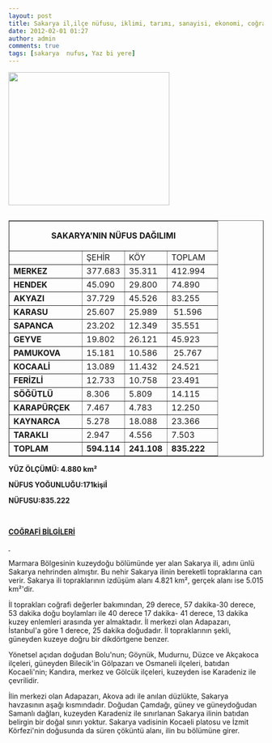 ```yaml
---
layout: post
title: Sakarya il,ilçe nüfusu, iklimi, tarımı, sanayisi, ekonomi, coğrafyası
date: 2012-02-01 01:27
author: admin
comments: true
tags: [sakarya  nufus, Yaz bi yere]
---
```

<a href="http://www.egitimvaktim.com/dosyalar/2012/02/sakarya-nufus.jpg"><img class="alignnone  wp-image-2176" title="sakarya-nufus" src="http://www.egitimvaktim.com/dosyalar/2012/02/sakarya-nufus.jpg" alt="" width="318" height="263" /></a>
<table width="100%" border="1" cellspacing="0" cellpadding="0" align="left">
<tbody>
<tr>
<td colspan="4" valign="top" width="345">
<p align="center"><strong>SAKARYA’NIN NÜFUS DAĞILIMI</strong></p>
</td>
</tr>
<tr>
<td valign="top" width="127"></td>
<td valign="top" width="67">ŞEHİR</td>
<td valign="top" width="67">KÖY</td>
<td valign="top" width="83">TOPLAM</td>
</tr>
<tr>
<td valign="top" width="127"><strong>MERKEZ</strong></td>
<td valign="top" width="67">377.683</td>
<td valign="top" width="67">35.311</td>
<td valign="top" width="83">412.994</td>
</tr>
<tr>
<td valign="top" width="127"><strong>HENDEK</strong></td>
<td valign="top" width="67">45.090</td>
<td valign="top" width="67">29.800</td>
<td valign="top" width="83">74.890</td>
</tr>
<tr>
<td valign="top" width="127"><strong>AKYAZI</strong></td>
<td valign="top" width="67">37.729</td>
<td valign="top" width="67">45.526</td>
<td valign="top" width="83">83.255</td>
</tr>
<tr>
<td valign="top" width="127"><strong>KARASU</strong></td>
<td valign="top" width="67">25.607</td>
<td valign="top" width="67">25.989</td>
<td valign="top" width="83"> 51.596</td>
</tr>
<tr>
<td valign="top" width="127"><strong>SAPANCA</strong></td>
<td valign="top" width="67">23.202</td>
<td valign="top" width="67">12.349</td>
<td valign="top" width="83">35.551</td>
</tr>
<tr>
<td valign="top" width="127"><strong>GEYVE</strong></td>
<td valign="top" width="67">19.802</td>
<td valign="top" width="67">26.121</td>
<td valign="top" width="83">45.923</td>
</tr>
<tr>
<td valign="top" width="127"><strong>PAMUKOVA</strong></td>
<td valign="top" width="67">15.181</td>
<td valign="top" width="67">10.586</td>
<td valign="top" width="83"> 25.767</td>
</tr>
<tr>
<td valign="top" width="127"><strong>KOCAALİ</strong></td>
<td valign="top" width="67">13.089</td>
<td valign="top" width="67">11.432</td>
<td valign="top" width="83">24.521</td>
</tr>
<tr>
<td valign="top" width="127"><strong>FERİZLİ</strong></td>
<td valign="top" width="67">12.733</td>
<td valign="top" width="67">10.758</td>
<td valign="top" width="83">23.491</td>
</tr>
<tr>
<td valign="top" width="127"><strong>SÖĞÜTLÜ</strong></td>
<td valign="top" width="67">8.306</td>
<td valign="top" width="67">5.809</td>
<td valign="top" width="83">14.115</td>
</tr>
<tr>
<td valign="top" width="127"><strong>KARAPÜRÇEK</strong></td>
<td valign="top" width="67">7.467</td>
<td valign="top" width="67">4.783</td>
<td valign="top" width="83">12.250</td>
</tr>
<tr>
<td valign="top" width="127"><strong>KAYNARCA</strong></td>
<td valign="top" width="67">5.278</td>
<td valign="top" width="67">18.088</td>
<td valign="top" width="83">23.366</td>
</tr>
<tr>
<td valign="top" width="127"><strong>TARAKLI</strong></td>
<td valign="top" width="67">2.947</td>
<td valign="top" width="67">4.556</td>
<td valign="top" width="83">7.503</td>
</tr>
<tr>
<td valign="top" width="127"><strong>TOPLAM</strong></td>
<td valign="top" width="67"><strong>594.114</strong></td>
<td valign="top" width="67"><strong>241.108</strong></td>
<td valign="top" width="83"><strong>835.222</strong></td>
</tr>
</tbody>
</table>
<strong>YÜZ ÖLÇÜMÜ: 4.880 km²</strong>

<strong>NÜFUS YOĞUNLUĞU:171kişiİ</strong>

<strong>NÜFUSU:835.222</strong>

&nbsp;

<strong><span style="text-decoration: underline;">COĞRAFİ BİLGİLERİ</span></strong>

<strong><span style="text-decoration: underline;"> </span></strong>

Marmara Bölgesinin kuzeydoğu bölümünde yer alan Sakarya ili, adını ünlü Sakarya nehrinden almıştır. Bu nehir Sakarya ilinin bereketli topraklarına can verir. Sakarya ili topraklarının izdüşüm alanı 4.821 km², gerçek alanı ise 5.015 km²'dir.

İl toprakları coğrafi değerler bakımından, 29 derece, 57 dakika-30 derece, 53 dakika doğu boylamları ile 40 derece 17 dakika- 41 derece, 13 dakika kuzey enlemleri arasında yer almaktadır. İl merkezi olan Adapazarı, İstanbul'a göre 1 derece, 25 dakika doğudadır. İl topraklarının şekli, güneyden kuzeye doğru bir dikdörtgene benzer.

Yönetsel açıdan doğudan Bolu'nun; Göynük, Mudurnu, Düzce ve Akçakoca ilçeleri, güneyden Bilecik'in Gölpazarı ve Osmaneli ilçeleri, batıdan Kocaeli'nin; Kandıra, merkez ve Gölcük ilçeleri, kuzeyden ise Karadeniz ile çevrilidir.

İlin merkezi olan Adapazarı, Akova adı ile anılan düzlükte, Sakarya havzasının aşağı kısmındadır. Doğudan Çamdağı, güney ve güneydoğudan Samanlı dağları, kuzeyden Karadeniz ile sınırlanan Sakarya ilinin batıdan belirgin bir doğal sınırı yoktur. Sakarya vadisinin Kocaeli platosu ve İzmit Körfezi'nin doğusunda da süren çöküntü alanı, ilin bu bölümüne girer.
